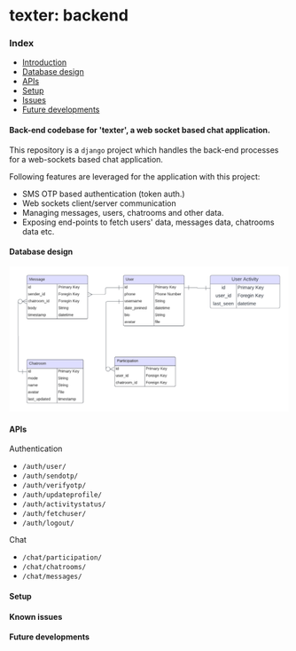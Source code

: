 # texter: backend

### Index
- [Introduction](https://github.com/sourav-py/texter_backend/tree/main?tab=readme-ov-file#back-end-codebase-for-texter-a-web-socket-based-chat-application)
- [Database design](https://github.com/sourav-py/texter_backend/tree/main?tab=readme-ov-file#database-design)
- [APIs](https://github.com/sourav-py/texter_backend/tree/main?tab=readme-ov-file#apis)
- [Setup](https://github.com/sourav-py/texter_backend/tree/main?tab=readme-ov-file#setup)
- [Issues](https://github.com/sourav-py/texter_backend/tree/main?tab=readme-ov-file#known-issues)
- [Future developments](https://github.com/sourav-py/texter_backend/tree/main?tab=readme-ov-file#future-developments)

#### Back-end codebase for 'texter', a web socket based chat application.
This repository is a `django` project which handles the back-end processes for a web-sockets based chat application.

Following features are leveraged for the application with this project:
- SMS OTP based authentication (token auth.) 
- Web sockets client/server communication
- Managing messages, users, chatrooms and other data.
- Exposing end-points to fetch users' data, messages data, chatrooms data etc.

#### Database design
![db_design](/media/docs/erd.png)

#### APIs
Authentication
- `/auth/user/`
- `/auth/sendotp/`
- `/auth/verifyotp/`
- `/auth/updateprofile/`
- `/auth/activitystatus/`
- `/auth/fetchuser/`
- `/auth/logout/`

Chat
- `/chat/participation/`
- `/chat/chatrooms/`
- `/chat/messages/`
#### Setup

#### Known issues

#### Future developments

